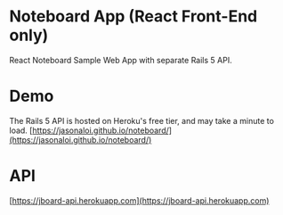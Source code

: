 # Noteboard App (React Front-End only)
React Noteboard Sample Web App with separate Rails 5 API.

# Demo
The Rails 5 API is hosted on Heroku's free tier, and may take a minute to load.
[https://jasonaloi.github.io/noteboard/](https://jasonaloi.github.io/noteboard/)

# API
[https://jboard-api.herokuapp.com](https://jboard-api.herokuapp.com)
